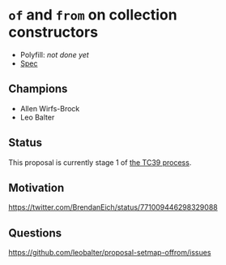 # `of` and `from` on collection constructors


- Polyfill: _not done yet_
- [Spec](https://leobalter.github.io/proposal-setmap-offrom/)


## Champions

- Allen Wirfs-Brock
- Leo Balter


## Status

This proposal is currently stage 1 of [the TC39 process](https://github.com/tc39/ecma262/).


## Motivation

https://twitter.com/BrendanEich/status/771009446298329088


## Questions

https://github.com/leobalter/proposal-setmap-offrom/issues
